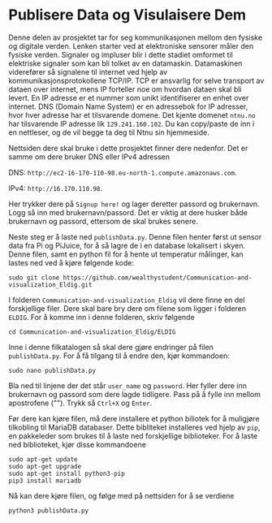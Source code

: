 # Publisere Data og Visulaisere Dem
Denne delen av prosjektet tar for seg kommunikasjonen mellom den fysiske og digitale verden. Lenken starter ved at elektroniske sensorer måler den fysiske verden. Signaler og impluser blir i dette stadiet omformet til elektriske signaler som kan bli tolket av en datamaskin. Datamaskinen viderefører så signalene til internet ved hjelp av kommunikasjonsprotokollene TCP/IP. TCP er ansvarlig for selve transport av dataen over internet, mens IP forteller noe om hvordan dataen skal bli levert. En IP adresse er et nummer som unikt identifiserer en enhet over internet. DNS (Domain Name System) er en adressebok for IP adresser, hvor hver adresse har et tilsvarende domene. Det kjente domenet `ntnu.no` har tilsvarende IP adresse lik `129.241.160.102`. Du kan copy/paste de inn i en nettleser, og de vil begge ta deg til Ntnu sin hjemmeside.

Nettsiden dere skal bruke i dette prosjektet finner dere nedenfor. Det er samme om dere bruker DNS eller IPv4 adressen


DNS: `http://ec2-16-170-110-98.eu-north-1.compute.amazonaws.com`.

IPv4: `http://16.170.110.98`.

Her trykker dere på `Signup here!` og lager deretter passord og brukernavn. Logg så inn med brukernavn/passord. Det er viktig at dere husker både brukernavn og passord, ettersom de skal brukes senere.



Neste steg er å laste ned `publishData.py`. Denne filen henter først ut sensor data fra Pi og PiJuice, for å så lagre de i en database lokalisert i skyen. Denne filen, samt en python fil for å hente ut temperatur målinger, kan lastes ned ved å kjøre følgende kode:

```
sudo git clone https://github.com/wealthystudent/Communication-and-visualization_Eldig.git
```

I folderen `Communication-and-visualization_Eldig` vil dere finne en del forskjellige filer. Dere skal bare bry dere om filene som ligger i folderen `ELDIG`. For å komme inn i denne folderen, skriv følgende 

```
cd Communication-and-visualization_Eldig/ELDIG
```

Inne i denne filkatalogen så skal dere gjøre endringer på filen `publishData.py`. For å få tilgang til å endre den, kjør kommandoen:

```
sudo nano publishData.py
```

Bla ned til linjene der det står `user_name` og `password`. Her fyller dere inn brukernavn og passord som dere lagde tidligere. Pass på å fylle inn mellom apostrofene (""). Trykk så `Ctrl+X` og `Enter`.

Før dere kan kjøre filen, må dere installere et python biliotek for å muligjøre tilkobling til MariaDB databaser. Dette bibliteket installeres ved hjelp av `pip`, en pakkeleder som brukes til å laste ned forskjellige biblioteker. For å laste ned biblioteket, kjør disse kommandoene

```
sudo apt-get update 
sudo apt-get upgrade
sudo apt-get install python3-pip
pip3 install mariadb
```


Nå kan dere kjøre filen, og følge med på nettsiden for å se verdiene 

```
python3 publishData.py
```


